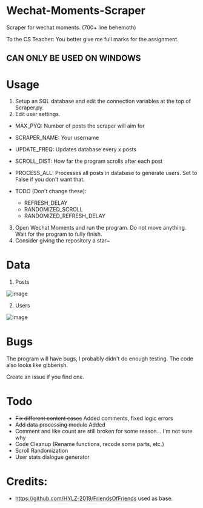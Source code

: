 # Wechat-Moments-Scraper
Scraper for wechat moments. (700+ line behemoth)

To the CS Teacher: You better give me full marks for the assignment.

## CAN ONLY BE USED ON WINDOWS ##

# Usage
1. Setup an SQL database and edit the connection variables at the top of Scraper.py.
2. Edit user settings.
  - MAX_PYQ: Number of posts the scraper will aim for
  - SCRAPER_NAME: Your username
  - UPDATE_FREQ: Updates database every x posts
  - SCROLL_DIST: How far the program scrolls after each post
  - PROCESS_ALL: Processes all posts in database to generate users. Set to False if you don't want that.
  
  - TODO (Don't change these):
    - REFRESH_DELAY
    - RANDOMIZED_SCROLL
    - RANDOMIZED_REFRESH_DELAY
3. Open Wechat Moments and run the program. Do not move anything. Wait for the program to fully finish.
4. Consider giving the repository a star~

# Data
1. Posts
  
![image](https://user-images.githubusercontent.com/60602265/214553654-b23a00f4-c214-4bec-952a-3fe2b984cff0.png)

2. Users
  
![image](https://user-images.githubusercontent.com/60602265/214553769-734a08df-1df0-4875-ae07-059d1a0a80b6.png)

# Bugs
The program will have bugs, I probably didn't do enough testing. The code also looks like gibberish.

Create an issue if you find one.

# Todo
- ~~Fix different content cases~~ Added comments, fixed logic errors
- ~~Add data processing module~~ Added
- Comment and like count are still broken for some reason... I'm not sure why
- Code Cleanup (Rename functions, recode some parts, etc.)
- Scroll Randomization
- User stats dialogue generator

# Credits:
  - https://github.com/HYLZ-2019/FriendsOfFriends used as base.
